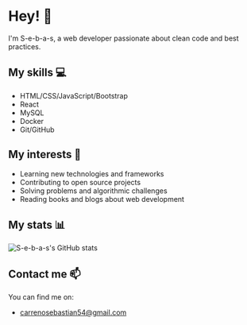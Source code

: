 # Hey! 👋

I'm S-e-b-a-s, a web developer passionate about clean code and best practices.

## My skills 💻

- HTML/CSS/JavaScript/Bootstrap
- React
- MySQL
- Docker
- Git/GitHub

## My interests 🌱

- Learning new technologies and frameworks
- Contributing to open source projects
- Solving problems and algorithmic challenges
- Reading books and blogs about web development

## My stats 📊

![S-e-b-a-s's GitHub stats](https://github-readme-stats.vercel.app/api?username=S-e-b-a-s&show_icons=true&theme=dark)

## Contact me 📫

You can find me on:

- carrenosebastian54@gmail.com
